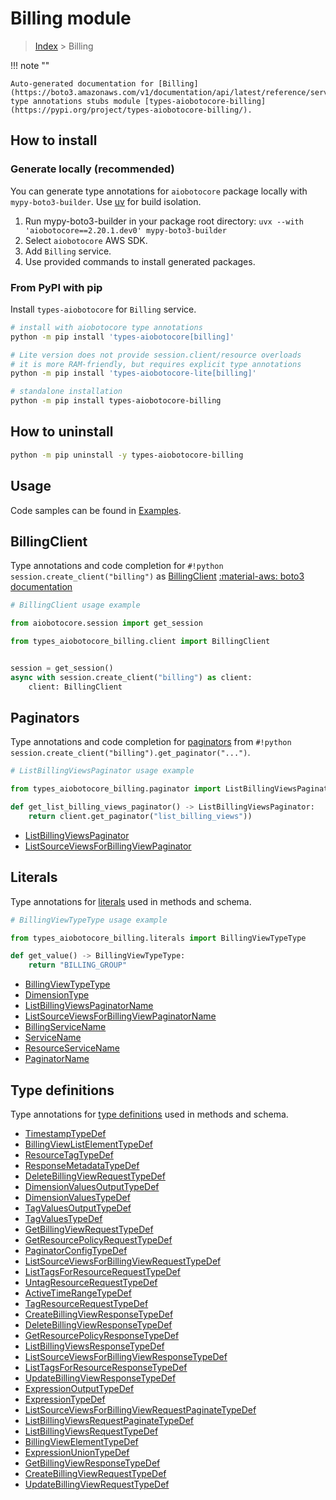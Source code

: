 # Billing module

> [Index](../README.md) > Billing


!!! note ""

    Auto-generated documentation for [Billing](https://boto3.amazonaws.com/v1/documentation/api/latest/reference/services/billing.html#billing)
    type annotations stubs module [types-aiobotocore-billing](https://pypi.org/project/types-aiobotocore-billing/).

## How to install

### Generate locally (recommended)

You can generate type annotations for `aiobotocore` package locally with `mypy-boto3-builder`.
Use [uv](https://docs.astral.sh/uv/getting-started/installation/) for build isolation.

1. Run mypy-boto3-builder in your package root directory: `uvx --with 'aiobotocore==2.20.1.dev0' mypy-boto3-builder`
1. Select `aiobotocore` AWS SDK.
1. Add `Billing` service.
1. Use provided commands to install generated packages.



### From PyPI with pip

Install `types-aiobotocore` for `Billing` service.

```bash
# install with aiobotocore type annotations
python -m pip install 'types-aiobotocore[billing]'

# Lite version does not provide session.client/resource overloads
# it is more RAM-friendly, but requires explicit type annotations
python -m pip install 'types-aiobotocore-lite[billing]'

# standalone installation
python -m pip install types-aiobotocore-billing
```



## How to uninstall

```bash
python -m pip uninstall -y types-aiobotocore-billing
```

## Usage

Code samples can be found in [Examples](./usage.md).

## BillingClient

Type annotations and code completion for  `#!python session.create_client("billing")` as [BillingClient](./client.md)
[:material-aws: boto3 documentation](https://boto3.amazonaws.com/v1/documentation/api/latest/reference/services/billing.html#Billing.Client)

```python
# BillingClient usage example

from aiobotocore.session import get_session

from types_aiobotocore_billing.client import BillingClient


session = get_session()
async with session.create_client("billing") as client:
    client: BillingClient
```


## Paginators

Type annotations and code completion for
[paginators](./paginators.md)
from `#!python session.create_client("billing").get_paginator("...")`.

```python
# ListBillingViewsPaginator usage example

from types_aiobotocore_billing.paginator import ListBillingViewsPaginator

def get_list_billing_views_paginator() -> ListBillingViewsPaginator:
    return client.get_paginator("list_billing_views"))
```

- [ListBillingViewsPaginator](./paginators.md#listbillingviewspaginator)
- [ListSourceViewsForBillingViewPaginator](./paginators.md#listsourceviewsforbillingviewpaginator)








## Literals

Type annotations for [literals](./literals.md) used in methods and schema.

```python
# BillingViewTypeType usage example

from types_aiobotocore_billing.literals import BillingViewTypeType

def get_value() -> BillingViewTypeType:
    return "BILLING_GROUP"
```

- [BillingViewTypeType](./literals.md#billingviewtypetype)
- [DimensionType](./literals.md#dimensiontype)
- [ListBillingViewsPaginatorName](./literals.md#listbillingviewspaginatorname)
- [ListSourceViewsForBillingViewPaginatorName](./literals.md#listsourceviewsforbillingviewpaginatorname)
- [BillingServiceName](./literals.md#billingservicename)
- [ServiceName](./literals.md#servicename)
- [ResourceServiceName](./literals.md#resourceservicename)
- [PaginatorName](./literals.md#paginatorname)




## Type definitions

Type annotations for [type definitions](./type_defs.md) used in methods and schema.

- [TimestampTypeDef](./type_defs.md#timestamptypedef)
- [BillingViewListElementTypeDef](./type_defs.md#billingviewlistelementtypedef)
- [ResourceTagTypeDef](./type_defs.md#resourcetagtypedef)
- [ResponseMetadataTypeDef](./type_defs.md#responsemetadatatypedef)
- [DeleteBillingViewRequestTypeDef](./type_defs.md#deletebillingviewrequesttypedef)
- [DimensionValuesOutputTypeDef](./type_defs.md#dimensionvaluesoutputtypedef)
- [DimensionValuesTypeDef](./type_defs.md#dimensionvaluestypedef)
- [TagValuesOutputTypeDef](./type_defs.md#tagvaluesoutputtypedef)
- [TagValuesTypeDef](./type_defs.md#tagvaluestypedef)
- [GetBillingViewRequestTypeDef](./type_defs.md#getbillingviewrequesttypedef)
- [GetResourcePolicyRequestTypeDef](./type_defs.md#getresourcepolicyrequesttypedef)
- [PaginatorConfigTypeDef](./type_defs.md#paginatorconfigtypedef)
- [ListSourceViewsForBillingViewRequestTypeDef](./type_defs.md#listsourceviewsforbillingviewrequesttypedef)
- [ListTagsForResourceRequestTypeDef](./type_defs.md#listtagsforresourcerequesttypedef)
- [UntagResourceRequestTypeDef](./type_defs.md#untagresourcerequesttypedef)
- [ActiveTimeRangeTypeDef](./type_defs.md#activetimerangetypedef)
- [TagResourceRequestTypeDef](./type_defs.md#tagresourcerequesttypedef)
- [CreateBillingViewResponseTypeDef](./type_defs.md#createbillingviewresponsetypedef)
- [DeleteBillingViewResponseTypeDef](./type_defs.md#deletebillingviewresponsetypedef)
- [GetResourcePolicyResponseTypeDef](./type_defs.md#getresourcepolicyresponsetypedef)
- [ListBillingViewsResponseTypeDef](./type_defs.md#listbillingviewsresponsetypedef)
- [ListSourceViewsForBillingViewResponseTypeDef](./type_defs.md#listsourceviewsforbillingviewresponsetypedef)
- [ListTagsForResourceResponseTypeDef](./type_defs.md#listtagsforresourceresponsetypedef)
- [UpdateBillingViewResponseTypeDef](./type_defs.md#updatebillingviewresponsetypedef)
- [ExpressionOutputTypeDef](./type_defs.md#expressionoutputtypedef)
- [ExpressionTypeDef](./type_defs.md#expressiontypedef)
- [ListSourceViewsForBillingViewRequestPaginateTypeDef](./type_defs.md#listsourceviewsforbillingviewrequestpaginatetypedef)
- [ListBillingViewsRequestPaginateTypeDef](./type_defs.md#listbillingviewsrequestpaginatetypedef)
- [ListBillingViewsRequestTypeDef](./type_defs.md#listbillingviewsrequesttypedef)
- [BillingViewElementTypeDef](./type_defs.md#billingviewelementtypedef)
- [ExpressionUnionTypeDef](./type_defs.md#expressionuniontypedef)
- [GetBillingViewResponseTypeDef](./type_defs.md#getbillingviewresponsetypedef)
- [CreateBillingViewRequestTypeDef](./type_defs.md#createbillingviewrequesttypedef)
- [UpdateBillingViewRequestTypeDef](./type_defs.md#updatebillingviewrequesttypedef)

